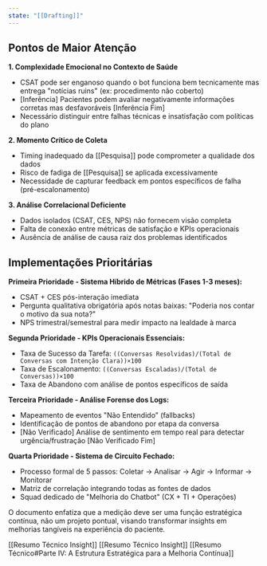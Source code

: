 ```yaml
---
state: "[[Drafting]]"
---
```


## Pontos de Maior Atenção

**1. Complexidade Emocional no Contexto de Saúde**

- CSAT pode ser enganoso quando o bot funciona bem tecnicamente mas entrega "notícias ruins" (ex: procedimento não coberto)
- [Inferência] Pacientes podem avaliar negativamente informações corretas mas desfavoráveis [Inferência Fim]
- Necessário distinguir entre falhas técnicas e insatisfação com políticas do plano

**2. Momento Crítico de Coleta**

- Timing inadequado da [[Pesquisa]] pode comprometer a qualidade dos dados
- Risco de fadiga de [[Pesquisa]] se aplicada excessivamente
- Necessidade de capturar feedback em pontos específicos de falha (pré-escalonamento)

**3. Análise Correlacional Deficiente**

- Dados isolados (CSAT, CES, NPS) não fornecem visão completa
- Falta de conexão entre métricas de satisfação e KPIs operacionais
- Ausência de análise de causa raiz dos problemas identificados

## Implementações Prioritárias

**Primeira Prioridade - Sistema Híbrido de Métricas (Fases 1-3 meses):**

- CSAT + CES pós-interação imediata
- Pergunta qualitativa obrigatória após notas baixas: "Poderia nos contar o motivo da sua nota?"
- NPS trimestral/semestral para medir impacto na lealdade à marca

**Segunda Prioridade - KPIs Operacionais Essenciais:**

- Taxa de Sucesso da Tarefa: `((Conversas Resolvidas)/(Total de Conversas com Intenção Clara))×100`
- Taxa de Escalonamento: `((Conversas Escaladas)/(Total de Conversas))×100`
- Taxa de Abandono com análise de pontos específicos de saída

**Terceira Prioridade - Análise Forense dos Logs:**

- Mapeamento de eventos "Não Entendido" (fallbacks)
- Identificação de pontos de abandono por etapa da conversa
- [Não Verificado] Análise de sentimento em tempo real para detectar urgência/frustração [Não Verificado Fim]

**Quarta Prioridade - Sistema de Circuito Fechado:**

- Processo formal de 5 passos: Coletar → Analisar → Agir → Informar → Monitorar
- Matriz de correlação integrando todas as fontes de dados
- Squad dedicado de "Melhoria do Chatbot" (CX + TI + Operações)

O documento enfatiza que a medição deve ser uma função estratégica contínua, não um projeto pontual, visando transformar insights em melhorias tangíveis na experiência do paciente.

[[Resumo Técnico Insight]]
[[Resumo Técnico Insight]]
[[Resumo Técnico#Parte IV: A Estrutura Estratégica para a Melhoria Contínua]]